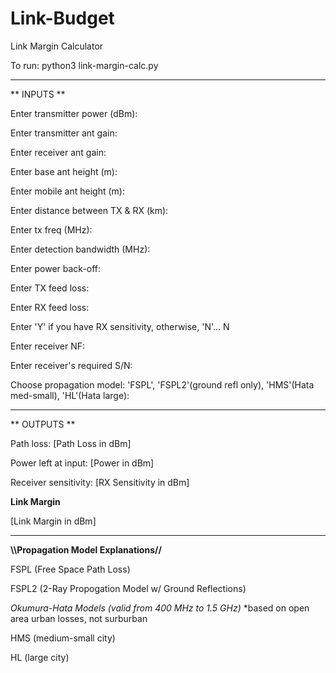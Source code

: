 # Link-Budget
Link Margin Calculator

To run: python3 link-margin-calc.py

**************

** INPUTS **

Enter transmitter power (dBm):

Enter transmitter ant gain:

Enter receiver ant gain:

Enter base ant height (m):

Enter mobile ant height (m):

Enter distance between TX & RX (km): 

Enter tx freq (MHz): 

Enter detection bandwidth (MHz):

Enter power back-off: 

Enter TX feed loss: 

Enter RX feed loss: 

Enter 'Y' if you have RX sensitivity, otherwise, 'N'...  N

Enter receiver NF: 

Enter receiver's required S/N: 

Choose propagation model: 'FSPL', 'FSPL2'(ground refl only), 'HMS'(Hata med-small), 'HL'(Hata large): 

**************


** OUTPUTS ** 

Path loss:  [Path Loss in dBm]

Power left at input:  [Power in dBm]

Receiver sensitivity:  [RX Sensitivity in dBm]

**Link Margin** 

[Link Margin in dBm]

**************


**\\\Propagation Model Explanations//**

FSPL (Free Space Path Loss)

FSPL2 (2-Ray Propogation Model w/ Ground Reflections) 

*Okumura-Hata Models (valid from 400 MHz to 1.5 GHz)*
*based on open area urban losses, not surburban

HMS (medium-small city)

HL (large city)

